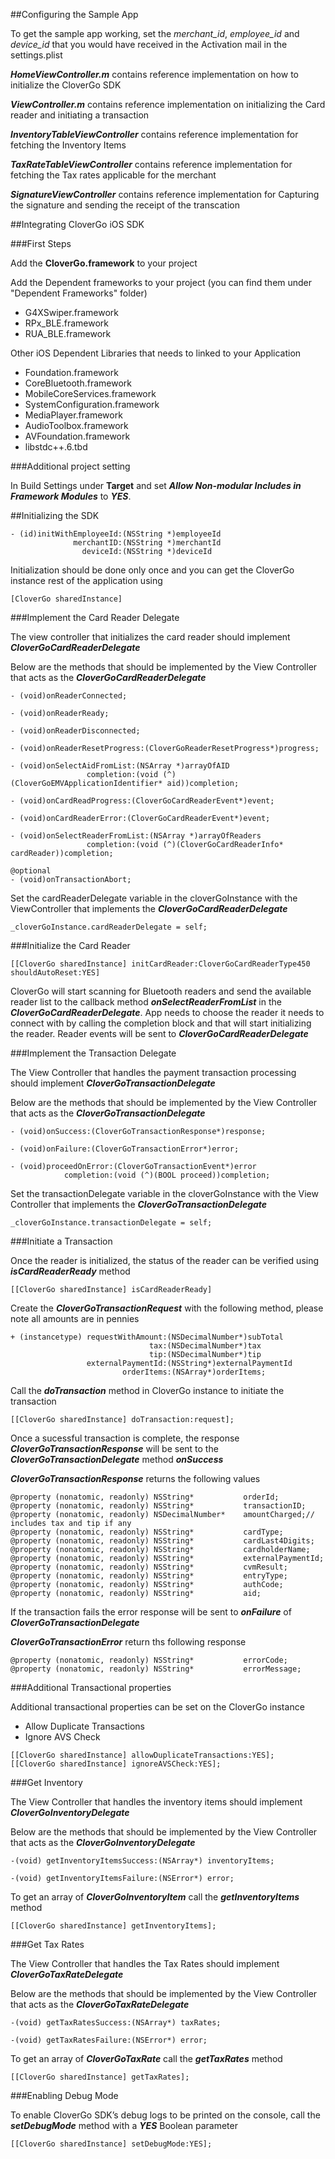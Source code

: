 
##Configuring the Sample App

To get the sample app working, set the _merchant_id_, _employee_id_ and _device_id_ that you would have received in the Activation mail in the settings.plist

**_HomeViewController.m_** contains reference implementation on how to initialize the CloverGo SDK

**_ViewController.m_** contains reference implementation on initializing the Card reader and initiating a transaction

**_InventoryTableViewController_** contains reference implementation for fetching the Inventory Items

**_TaxRateTableViewController_** contains reference implementation for fetching the Tax rates applicable for the merchant

**_SignatureViewController_** contains reference implementation for Capturing the signature and sending the receipt of the transcation


##Integrating CloverGo iOS SDK 

###First Steps

Add the **CloverGo.framework** to your project

Add the Dependent frameworks to your project (you can find them under "Dependent Frameworks" folder)

- G4XSwiper.framework
- RPx_BLE.framework
- RUA_BLE.framework

Other iOS Dependent Libraries that needs to linked to your Application

- Foundation.framework
- CoreBluetooth.framework
- MobileCoreServices.framework
- SystemConfiguration.framework
- MediaPlayer.framework
- AudioToolbox.framework
- AVFoundation.framework
- libstdc++.6.tbd

###Additional project setting

In Build Settings under **Target** and set **_Allow Non-modular Includes in Framework Modules_** to **_YES_**.

##Initializing the SDK

```
- (id)initWithEmployeeId:(NSString *)employeeId
              merchantID:(NSString *)merchantId
                deviceId:(NSString *)deviceId
```

Initialization should be done only once and you can get the CloverGo instance rest of the application using 

```
[CloverGo sharedInstance]
```

###Implement the Card Reader Delegate

The view controller that initializes the card reader should implement **_CloverGoCardReaderDelegate_**

Below are the methods that should be implemented by the View Controller that acts as the **_CloverGoCardReaderDelegate_**

```
- (void)onReaderConnected;

- (void)onReaderReady;

- (void)onReaderDisconnected;

- (void)onReaderResetProgress:(CloverGoReaderResetProgress*)progress;

- (void)onSelectAidFromList:(NSArray *)arrayOfAID
                 completion:(void (^)(CloverGoEMVApplicationIdentifier* aid))completion;

- (void)onCardReadProgress:(CloverGoCardReaderEvent*)event;

- (void)onCardReaderError:(CloverGoCardReaderEvent*)event;

- (void)onSelectReaderFromList:(NSArray *)arrayOfReaders
                 completion:(void (^)(CloverGoCardReaderInfo* cardReader))completion;

@optional
- (void)onTransactionAbort;
```

Set the cardReaderDelegate variable in the cloverGoInstance with the ViewController that implements the **_CloverGoCardReaderDelegate_**

```
_cloverGoInstance.cardReaderDelegate = self;
```

###Initialize the Card Reader
```
[[CloverGo sharedInstance] initCardReader:CloverGoCardReaderType450 shouldAutoReset:YES]
```

CloverGo will start scanning for Bluetooth readers and send the available reader list to the callback method **_onSelectReaderFromList_** in the **_CloverGoCardReaderDelegate_**. 
App needs to choose the reader it needs to connect with by calling the completion block and that will start initializing the reader.
Reader events will be sent to **_CloverGoCardReaderDelegate_** 

###Implement the Transaction Delegate

The View Controller that handles the payment transaction processing should implement **_CloverGoTransactionDelegate_**

Below are the methods that should be implemented by the View Controller that acts as the **_CloverGoTransactionDelegate_**

```
- (void)onSuccess:(CloverGoTransactionResponse*)response;

- (void)onFailure:(CloverGoTransactionError*)error;

- (void)proceedOnError:(CloverGoTransactionEvent*)error
            completion:(void (^)(BOOL proceed))completion;
```

Set the transactionDelegate variable in the cloverGoInstance with the View Controller that implements the **_CloverGoTransactionDelegate_**

```
_cloverGoInstance.transactionDelegate = self;
```

###Initiate a Transaction

Once the reader is initialized, the status of the reader can be verified using **_isCardReaderReady_** method

```
[[CloverGo sharedInstance] isCardReaderReady]
```

Create the **_CloverGoTransactionRequest_** with the following method, please note all amounts are in pennies

```
+ (instancetype) requestWithAmount:(NSDecimalNumber*)subTotal
                               tax:(NSDecimalNumber*)tax
                               tip:(NSDecimalNumber*)tip
                 externalPaymentId:(NSString*)externalPaymentId
                         orderItems:(NSArray*)orderItems;
```

Call the **_doTransaction_** method in CloverGo instance to initiate the transaction

```
[[CloverGo sharedInstance] doTransaction:request];
```

Once a sucessful transaction is complete, the response **_CloverGoTransactionResponse_** will be sent to the **_CloverGoTransactionDelegate_** method **_onSuccess_**

**_CloverGoTransactionResponse_** returns the following values
```
@property (nonatomic, readonly)	NSString*           orderId;
@property (nonatomic, readonly)	NSString*           transactionID;
@property (nonatomic, readonly)	NSDecimalNumber*    amountCharged;// includes tax and tip if any
@property (nonatomic, readonly)	NSString*           cardType;
@property (nonatomic, readonly)	NSString*           cardLast4Digits;
@property (nonatomic, readonly)	NSString*           cardholderName;
@property (nonatomic, readonly) NSString*           externalPaymentId;
@property (nonatomic, readonly) NSString*           cvmResult;
@property (nonatomic, readonly) NSString*           entryType;
@property (nonatomic, readonly) NSString*           authCode;
@property (nonatomic, readonly) NSString*           aid;
```

If the transaction fails the error response will be sent to  **_onFailure_** of **_CloverGoTransactionDelegate_**

**_CloverGoTransactionError_** return ths following response

```
@property (nonatomic, readonly)	NSString*           errorCode;
@property (nonatomic, readonly)	NSString*           errorMessage;
```

###Additional Transactional properties

Additional transactional properties can be set on the CloverGo instance 
- Allow Duplicate Transactions
- Ignore AVS Check

```
[[CloverGo sharedInstance] allowDuplicateTransactions:YES];
[[CloverGo sharedInstance] ignoreAVSCheck:YES];
```

###Get Inventory

The View Controller that handles the inventory items should implement **_CloverGoInventoryDelegate_**

Below are the methods that should be implemented by the View Controller that acts as the **_CloverGoInventoryDelegate_**

```
-(void) getInventoryItemsSuccess:(NSArray*) inventoryItems;

-(void) getInventoryItemsFailure:(NSError*) error;
```

To get an array of **_CloverGoInventoryItem_** call the **_getInventoryItems_** method

```
[[CloverGo sharedInstance] getInventoryItems];
```

###Get Tax Rates

The View Controller that handles the Tax Rates should implement **_CloverGoTaxRateDelegate_**

Below are the methods that should be implemented by the View Controller that acts as the **_CloverGoTaxRateDelegate_**

```
-(void) getTaxRatesSuccess:(NSArray*) taxRates;

-(void) getTaxRatesFailure:(NSError*) error;
```

To get an array of **_CloverGoTaxRate_** call the **_getTaxRates_** method

```
[[CloverGo sharedInstance] getTaxRates];
```

###Enabling Debug Mode

To enable CloverGo SDK’s debug logs to be printed on the console, call the **_setDebugMode_** method with a **_YES_** Boolean parameter

```
[[CloverGo sharedInstance] setDebugMode:YES];
```
